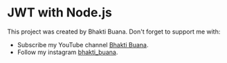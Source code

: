# JWT with Node.js

This project was created by Bhakti Buana.
Don't forget to support me with:
- Subscribe my YouTube channel [Bhakti Buana](https://www.youtube.com/channel/UCV0a90P647_TGMeCfmQRfgA).
- Follow my instagram [bhakti_buana](https://www.instagram.com/bhakti_buana).

